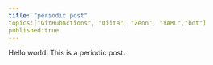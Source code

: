 ```yaml
---
title: "periodic post"
topics:["GitHubActions", "Qiita", "Zenn", "YAML","bot"]
published:true
---
```

Hello world!
This is a periodic post.
